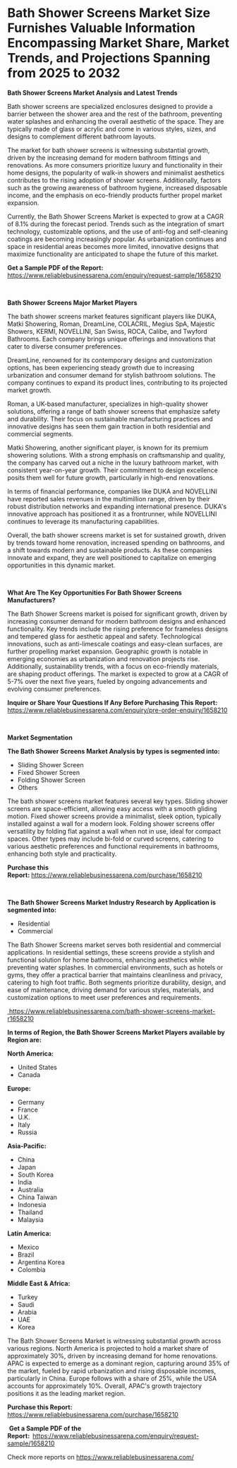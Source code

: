 <p><h1>Bath Shower Screens Market Size Furnishes Valuable Information Encompassing Market Share, Market Trends, and Projections Spanning from 2025 to 2032</h1></p><p><strong>Bath Shower Screens Market Analysis and Latest Trends</strong></p>
<p><p>Bath shower screens are specialized enclosures designed to provide a barrier between the shower area and the rest of the bathroom, preventing water splashes and enhancing the overall aesthetic of the space. They are typically made of glass or acrylic and come in various styles, sizes, and designs to complement different bathroom layouts. </p><p>The market for bath shower screens is witnessing substantial growth, driven by the increasing demand for modern bathroom fittings and renovations. As more consumers prioritize luxury and functionality in their home designs, the popularity of walk-in showers and minimalist aesthetics contributes to the rising adoption of shower screens. Additionally, factors such as the growing awareness of bathroom hygiene, increased disposable income, and the emphasis on eco-friendly products further propel market expansion.</p><p>Currently, the Bath Shower Screens Market is expected to grow at a CAGR of 8.1% during the forecast period. Trends such as the integration of smart technology, customizable options, and the use of anti-fog and self-cleaning coatings are becoming increasingly popular. As urbanization continues and space in residential areas becomes more limited, innovative designs that maximize functionality are anticipated to shape the future of this market.</p></p>
<p><strong>Get a Sample PDF of the Report:&nbsp;</strong> <a href="https://www.reliablebusinessarena.com/enquiry/request-sample/1658210?utm_campaign=1892&utm_medium=2&utm_source=Github&utm_content=ia&utm_term=06022025&utm_id=bath-shower-screens">https://www.reliablebusinessarena.com/enquiry/request-sample/1658210</a></p>
<p>&nbsp;</p>
<p><strong>Bath Shower Screens Major Market Players</strong></p>
<p><p>The bath shower screens market features significant players like DUKA, Matki Showering, Roman, DreamLine, COLACRIL, Megius SpA, Majestic Showers, KERMI, NOVELLINI, San Swiss, ROCA, Calibe, and Twyford Bathrooms. Each company brings unique offerings and innovations that cater to diverse consumer preferences.</p><p>DreamLine, renowned for its contemporary designs and customization options, has been experiencing steady growth due to increasing urbanization and consumer demand for stylish bathroom solutions. The company continues to expand its product lines, contributing to its projected market growth.</p><p>Roman, a UK-based manufacturer, specializes in high-quality shower solutions, offering a range of bath shower screens that emphasize safety and durability. Their focus on sustainable manufacturing practices and innovative designs has seen them gain traction in both residential and commercial segments.</p><p>Matki Showering, another significant player, is known for its premium showering solutions. With a strong emphasis on craftsmanship and quality, the company has carved out a niche in the luxury bathroom market, with consistent year-on-year growth. Their commitment to design excellence posits them well for future growth, particularly in high-end renovations.</p><p>In terms of financial performance, companies like DUKA and NOVELLINI have reported sales revenues in the multimillion range, driven by their robust distribution networks and expanding international presence. DUKA's innovative approach has positioned it as a frontrunner, while NOVELLINI continues to leverage its manufacturing capabilities.</p><p>Overall, the bath shower screens market is set for sustained growth, driven by trends toward home renovation, increased spending on bathrooms, and a shift towards modern and sustainable products. As these companies innovate and expand, they are well positioned to capitalize on emerging opportunities in this dynamic market.</p></p>
<p>&nbsp;</p>
<p><strong>What Are The Key Opportunities For Bath Shower Screens Manufacturers?</strong></p>
<p><p>The Bath Shower Screens market is poised for significant growth, driven by increasing consumer demand for modern bathroom designs and enhanced functionality. Key trends include the rising preference for frameless designs and tempered glass for aesthetic appeal and safety. Technological innovations, such as anti-limescale coatings and easy-clean surfaces, are further propelling market expansion. Geographic growth is notable in emerging economies as urbanization and renovation projects rise. Additionally, sustainability trends, with a focus on eco-friendly materials, are shaping product offerings. The market is expected to grow at a CAGR of 5-7% over the next five years, fueled by ongoing advancements and evolving consumer preferences.</p></p>
<p><strong>Inquire or Share Your Questions If Any Before Purchasing This Report:</strong> <a href="https://www.reliablebusinessarena.com/enquiry/pre-order-enquiry/1658210?utm_campaign=1892&utm_medium=2&utm_source=Github&utm_content=ia&utm_term=06022025&utm_id=bath-shower-screens">https://www.reliablebusinessarena.com/enquiry/pre-order-enquiry/1658210</a></p>
<p>&nbsp;</p>
<p><strong>Market Segmentation</strong></p>
<p><strong>The Bath Shower Screens Market Analysis by types is segmented into:</strong></p>
<p><ul><li>Sliding Shower Screen</li><li>Fixed Shower Screen</li><li>Folding Shower Screen</li><li>Others</li></ul></p>
<p><p>The bath shower screens market features several key types. Sliding shower screens are space-efficient, allowing easy access with a smooth gliding motion. Fixed shower screens provide a minimalist, sleek option, typically installed against a wall for a modern look. Folding shower screens offer versatility by folding flat against a wall when not in use, ideal for compact spaces. Other types may include bi-fold or curved screens, catering to various aesthetic preferences and functional requirements in bathrooms, enhancing both style and practicality.</p></p>
<p><strong>Purchase this Report:&nbsp;</strong><a href="https://www.reliablebusinessarena.com/purchase/1658210?utm_campaign=1892&utm_medium=2&utm_source=Github&utm_content=ia&utm_term=06022025&utm_id=bath-shower-screens">https://www.reliablebusinessarena.com/purchase/1658210</a></p>
<p>&nbsp;</p>
<p><strong>The Bath Shower Screens Market Industry Research by Application is segmented into:</strong></p>
<p><ul><li>Residential</li><li>Commercial</li></ul></p>
<p><p>The Bath Shower Screens market serves both residential and commercial applications. In residential settings, these screens provide a stylish and functional solution for home bathrooms, enhancing aesthetics while preventing water splashes. In commercial environments, such as hotels or gyms, they offer a practical barrier that maintains cleanliness and privacy, catering to high foot traffic. Both segments prioritize durability, design, and ease of maintenance, driving demand for various styles, materials, and customization options to meet user preferences and requirements.</p></p>
<p><a href="https://www.reliablebusinessarena.com/bath-shower-screens-market-r1658210?utm_campaign=1892&utm_medium=2&utm_source=Github&utm_content=ia&utm_term=06022025&utm_id=bath-shower-screens">&nbsp;https://www.reliablebusinessarena.com/bath-shower-screens-market-r1658210</a></p>
<p><strong>In terms of Region, the Bath Shower Screens Market Players available by Region are:</strong></p>
<p>
    <p> <strong> North America: </strong>
        <ul>
            <li>United States</li>
            <li>Canada</li>
        </ul>
        </p> 
    <p> <strong> Europe: </strong>
        <ul>
            <li>Germany</li>
            <li>France</li>
            <li>U.K.</li>
            <li>Italy</li>
            <li>Russia</li>
        </ul>
        </p> 
    <p> <strong> Asia-Pacific: </strong>
        <ul>
            <li>China</li>
            <li>Japan</li>
            <li>South Korea</li>
            <li>India</li>
            <li>Australia</li>
            <li>China Taiwan</li>
            <li>Indonesia</li>
            <li>Thailand</li>
            <li>Malaysia</li>
        </ul>
        </p> 
    <p> <strong> Latin America: </strong>
        <ul>
            <li>Mexico</li>
            <li>Brazil</li>
            <li>Argentina Korea</li>
            <li>Colombia</li>
        </ul>
        </p> 
    <p> <strong> Middle East & Africa: </strong>
        <ul>
            <li>Turkey</li>
            <li>Saudi</li>
            <li>Arabia</li>
            <li>UAE</li>
            <li>Korea</li>
        </ul>
    </p>
    </p>
<p><p>The Bath Shower Screens Market is witnessing substantial growth across various regions. North America is projected to hold a market share of approximately 30%, driven by increasing demand for home renovations. APAC is expected to emerge as a dominant region, capturing around 35% of the market, fueled by rapid urbanization and rising disposable incomes, particularly in China. Europe follows with a share of 25%, while the USA accounts for approximately 10%. Overall, APAC's growth trajectory positions it as the leading market region.</p></p>
<p><strong>Purchase this Report: </strong><a href="https://www.reliablebusinessarena.com/purchase/1658210?utm_campaign=1892&utm_medium=2&utm_source=Github&utm_content=ia&utm_term=06022025&utm_id=bath-shower-screens">https://www.reliablebusinessarena.com/purchase/1658210</a></p>
<p>&nbsp;<strong>Get a Sample PDF of the Report:&nbsp;&nbsp;</strong><a href="https://www.reliablebusinessarena.com/enquiry/request-sample/1658210?utm_campaign=1892&utm_medium=2&utm_source=Github&utm_content=ia&utm_term=06022025&utm_id=bath-shower-screens">https://www.reliablebusinessarena.com/enquiry/request-sample/1658210</a></p>
<p><strong></strong></p>
<p>Check more reports on <a href="https://www.reliablebusinessarena.com/?utm_campaign=1892&utm_medium=2&utm_source=Github&utm_content=ia&utm_term=06022025&utm_id=bath-shower-screens">https://www.reliablebusinessarena.com/</a></p>